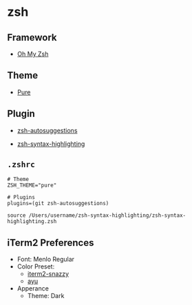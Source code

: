 # zsh

## Framework

* [Oh My Zsh](https://github.com/robbyrussell/oh-my-zsh)

## Theme

* [Pure](https://github.com/sindresorhus/pure)

## Plugin

* [zsh-autosuggestions](https://github.com/zsh-users/zsh-autosuggestions)

* [zsh-syntax-highlighting](https://github.com/zsh-users/zsh-syntax-highlighting)

## `.zshrc`

```plain
# Theme
ZSH_THEME="pure"

# Plugins
plugins=(git zsh-autosuggestions)

source /Users/username/zsh-syntax-highlighting/zsh-syntax-highlighting.zsh
```

## iTerm2 Preferences

* Font: Menlo Regular
* Color Preset:
  * [iterm2-snazzy](https://github.com/sindresorhus/iterm2-snazzy)
  * [ayu](https://github.com/mbadolato/iTerm2-Color-Schemes/blob/master/schemes/ayu.itermcolors)
* Apperance
  * Theme: Dark
